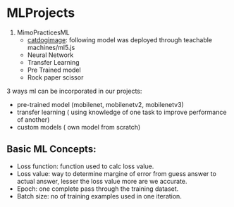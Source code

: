 # MLProjects
1. MimoPracticesML
    - [catdogimage](https://teachablemachine.withgoogle.com/models/UoB6HaKEe/): following model was deployed through teachable machines/ml5.js
    - Neural Network
    - Transfer Learning
    - Pre Trained model
    - Rock paper scissor
      



3 ways ml can be incorporated in our projects:

- pre-trained model (mobilenet, mobilenetv2, mobilenetv3)
- transfer learning ( using knowledge of one task to improve performance of another)
- custom models ( own model from scratch)
  



## Basic ML Concepts:
- Loss function: function used to calc loss value.
- Loss value: way to determine margine of error from guess answer to actual answer, lesser the loss value more are we accurate.
- Epoch: one complete pass through the training dataset.
- Batch size: no of training examples used in one iteration.

